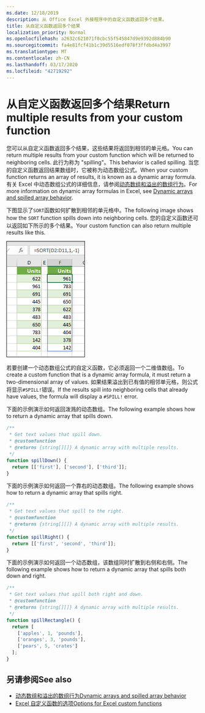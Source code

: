 ```yaml
---
ms.date: 12/18/2019
description: 从 Office Excel 外接程序中的自定义函数返回多个结果。
title: 从自定义函数返回多个结果
localization_priority: Normal
ms.openlocfilehash: a2632c621071f0cbc55f545847d9e9392d884b90
ms.sourcegitcommit: fa4e81fcf41b1c39d5516edf078f3ffdbd4a3997
ms.translationtype: MT
ms.contentlocale: zh-CN
ms.lasthandoff: 03/17/2020
ms.locfileid: "42719292"
---
```

# <a name="return-multiple-results-from-your-custom-function"></a><span data-ttu-id="5dfcd-103">从自定义函数返回多个结果</span><span class="sxs-lookup"><span data-stu-id="5dfcd-103">Return multiple results from your custom function</span></span>

<span data-ttu-id="5dfcd-104">您可以从自定义函数返回多个结果，这些结果将返回到相邻的单元格。</span><span class="sxs-lookup"><span data-stu-id="5dfcd-104">You can return multiple results from your custom function which will be returned to neighboring cells.</span></span> <span data-ttu-id="5dfcd-105">此行为称为 "spilling"。</span><span class="sxs-lookup"><span data-stu-id="5dfcd-105">This behavior is called spilling.</span></span> <span data-ttu-id="5dfcd-106">当您的自定义函数返回结果数组时，它被称为动态数组公式。</span><span class="sxs-lookup"><span data-stu-id="5dfcd-106">When your custom function returns an array of results, it is known as a dynamic array formula.</span></span> <span data-ttu-id="5dfcd-107">有关 Excel 中动态数组公式的详细信息，请参阅[动态数组和溢出的数组行为](https://support.office.com/article/dynamic-arrays-and-spilled-array-behavior-205c6b06-03ba-4151-89a1-87a7eb36e531)。</span><span class="sxs-lookup"><span data-stu-id="5dfcd-107">For more information on dynamic array formulas in Excel, see [Dynamic arrays and spilled array behavior](https://support.office.com/article/dynamic-arrays-and-spilled-array-behavior-205c6b06-03ba-4151-89a1-87a7eb36e531).</span></span>

<span data-ttu-id="5dfcd-108">下图显示了`SORT`函数如何扩散到相邻的单元格中。</span><span class="sxs-lookup"><span data-stu-id="5dfcd-108">The following image shows how the `SORT` function spills down into neighboring cells.</span></span> <span data-ttu-id="5dfcd-109">您的自定义函数还可以返回如下所示的多个结果。</span><span class="sxs-lookup"><span data-stu-id="5dfcd-109">Your custom function can also return multiple results like this.</span></span>

![将多个结果显示为多个单元格的 "排序" 函数的屏幕截图。](../images/dynamic-array-spill.png)

<span data-ttu-id="5dfcd-111">若要创建一个动态数组公式的自定义函数，它必须返回一个二维值数组。</span><span class="sxs-lookup"><span data-stu-id="5dfcd-111">To create a custom function that is a dynamic array formula, it must return a two-dimensional array of values.</span></span> <span data-ttu-id="5dfcd-112">如果结果溢出到已有值的相邻单元格，则公式将显示`#SPILL!`错误。</span><span class="sxs-lookup"><span data-stu-id="5dfcd-112">If the results spill into neighboring cells that already have values, the formula will display a `#SPILL!` error.</span></span>

<span data-ttu-id="5dfcd-113">下面的示例演示如何返回泼溅的动态数组。</span><span class="sxs-lookup"><span data-stu-id="5dfcd-113">The following example shows how to return a dynamic array that spills down.</span></span>

```javascript
/**
 * Get text values that spill down.
 * @customfunction
 * @returns {string[][]} A dynamic array with multiple results.
 */
function spillDown() {
  return [['first'], ['second'], ['third']];
}
```

<span data-ttu-id="5dfcd-114">下面的示例演示如何返回一个靠右的动态数组。</span><span class="sxs-lookup"><span data-stu-id="5dfcd-114">The following example shows how to return a dynamic array that spills right.</span></span> 

```javascript
/**
 * Get text values that spill to the right.
 * @customfunction
 * @returns {string[][]} A dynamic array with multiple results.
 */
function spillRight() {
  return [['first', 'second', 'third']];
}
```

<span data-ttu-id="5dfcd-115">下面的示例演示如何返回一个动态数组，该数组同时扩散到右侧和右侧。</span><span class="sxs-lookup"><span data-stu-id="5dfcd-115">The following example shows how to return a dynamic array that spills both down and right.</span></span>

```javascript
/**
 * Get text values that spill both right and down.
 * @customfunction
 * @returns {string[][]} A dynamic array with multiple results.
 */
function spillRectangle() {
  return [
    ['apples', 1, 'pounds'],
    ['oranges', 3, 'pounds'],
    ['pears', 5, 'crates']
  ];
}
```

## <a name="see-also"></a><span data-ttu-id="5dfcd-116">另请参阅</span><span class="sxs-lookup"><span data-stu-id="5dfcd-116">See also</span></span>

- [<span data-ttu-id="5dfcd-117">动态数组和溢出的数组行为</span><span class="sxs-lookup"><span data-stu-id="5dfcd-117">Dynamic arrays and spilled array behavior</span></span>](https://support.office.com/article/dynamic-arrays-and-spilled-array-behavior-205c6b06-03ba-4151-89a1-87a7eb36e531)
- [<span data-ttu-id="5dfcd-118">Excel 自定义函数的选项</span><span class="sxs-lookup"><span data-stu-id="5dfcd-118">Options for Excel custom functions</span></span>](custom-functions-parameter-options.md)